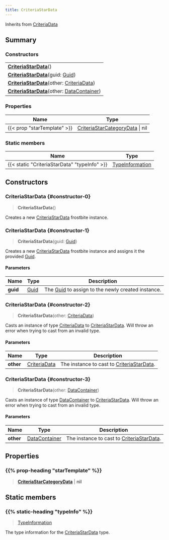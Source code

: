 ```yaml
---
title: CriteriaStarData
---
```


Inherits from 
[CriteriaData](/vext/ref/fb/criteriadata)

## Summary
### Constructors
| |
| ----------- |
| **[CriteriaStarData](#constructor-0)**() |
| **[CriteriaStarData](#constructor-1)**(guid: [Guid](/vext/ref/shared/class/guid)) |
| **[CriteriaStarData](#constructor-2)**(other: [CriteriaData](/vext/ref/fb/criteriadata)) |
| **[CriteriaStarData](#constructor-3)**(other: [DataContainer](/vext/ref/shared/class/datacontainer)) |

### Properties
| Name | Type |
| ---- | ---- |
| {{< prop "starTemplate" >}} | [CriteriaStarCategoryData](/vext/ref/fb/criteriastarcategorydata) \| nil |

### Static members
| Name | Type |
| ---- | ---- |
| {{< static "CriteriaStarData" "typeInfo" >}} | [TypeInformation](/vext/ref/shared/class/typeinformation) |

## Constructors
### CriteriaStarData {#constructor-0}
> **CriteriaStarData**()

Creates a new [CriteriaStarData](/vext/ref/fb/criteriastardata) frostbite instance.

### CriteriaStarData {#constructor-1}
> **CriteriaStarData**(guid: [Guid](/vext/ref/shared/class/guid))

Creates a new [CriteriaStarData](/vext/ref/fb/criteriastardata) frostbite instance and assigns it the provided [Guid](/vext/ref/shared/class/guid).

#### Parameters
| Name | Type | Description |
| ---- | ---- | ----------- |
| **guid** | [Guid](/vext/ref/shared/class/guid) | The [Guid](/vext/ref/shared/class/guid) to assign to the newly created instance. |

### CriteriaStarData {#constructor-2}
> **CriteriaStarData**(other: [CriteriaData](/vext/ref/fb/criteriadata))

Casts an instance of type [CriteriaData](/vext/ref/fb/criteriadata) to [CriteriaStarData](/vext/ref/fb/criteriastardata). Will throw an error when trying to cast from an invalid type.

#### Parameters
| Name | Type | Description |
| ---- | ---- | ----------- |
| **other** | [CriteriaData](/vext/ref/fb/criteriadata) | The instance to cast to [CriteriaStarData](/vext/ref/fb/criteriastardata). |

### CriteriaStarData {#constructor-3}
> **CriteriaStarData**(other: [DataContainer](/vext/ref/shared/class/datacontainer))

Casts an instance of type [DataContainer](/vext/ref/shared/class/datacontainer) to [CriteriaStarData](/vext/ref/fb/criteriastardata). Will throw an error when trying to cast from an invalid type.

#### Parameters
| Name | Type | Description |
| ---- | ---- | ----------- |
| **other** | [DataContainer](/vext/ref/shared/class/datacontainer) | The instance to cast to [CriteriaStarData](/vext/ref/fb/criteriastardata). |

## Properties
### {{% prop-heading "starTemplate" %}}
> **[CriteriaStarCategoryData](/vext/ref/fb/criteriastarcategorydata)** | **nil**

## Static members
### {{% static-heading "typeInfo" %}}
> [TypeInformation](/vext/ref/shared/class/typeinformation)

The type information for the [CriteriaStarData](/vext/ref/fb/criteriastardata) type.

